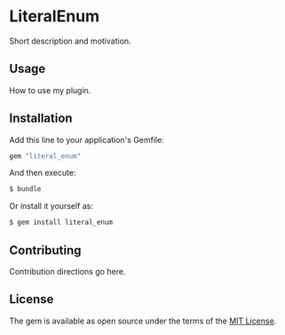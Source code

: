 # LiteralEnum
Short description and motivation.

## Usage
How to use my plugin.

## Installation
Add this line to your application's Gemfile:

```ruby
gem "literal_enum"
```

And then execute:
```bash
$ bundle
```

Or install it yourself as:
```bash
$ gem install literal_enum
```

## Contributing
Contribution directions go here.

## License
The gem is available as open source under the terms of the [MIT License](https://opensource.org/licenses/MIT).
